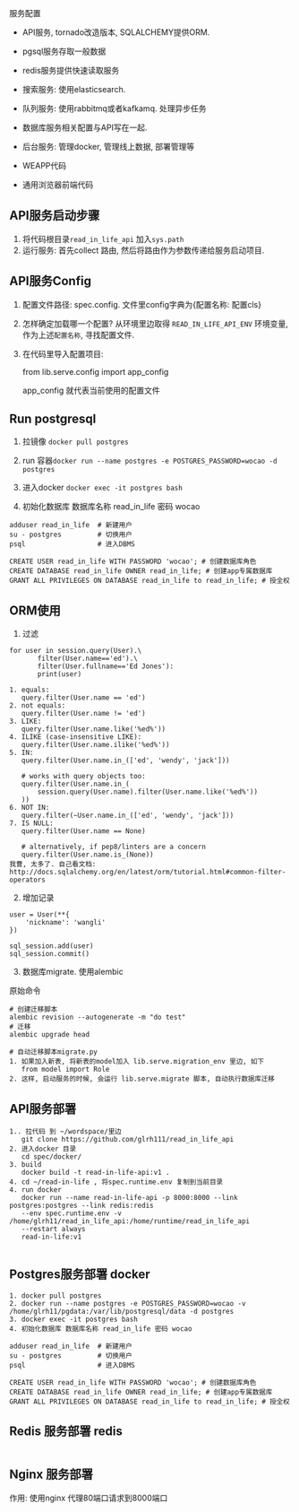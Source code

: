 服务配置

- API服务, tornado改造版本, SQLALCHEMY提供ORM.

- pgsql服务存取一般数据

- redis服务提供快速读取服务

- 搜索服务: 使用elasticsearch.

- 队列服务: 使用rabbitmq或者kafkamq. 处理异步任务

* 数据库服务相关配置与API写在一起.

- 后台服务: 管理docker, 管理线上数据, 部署管理等

- WEAPP代码

- 通用浏览器前端代码

## API服务启动步骤
1. 将代码根目录`read_in_life_api` 加入`sys.path`
2. 运行服务: 首先collect 路由, 然后将路由作为参数传递给服务启动项目.

## API服务Config

1. 配置文件路径: spec.config. 
   文件里config字典为{配置名称: 配置cls}

2. 怎样确定加载哪一个配置?
   从环境里边取得 `READ_IN_LIFE_API_ENV` 环境变量, 作为上述`配置名称`, 寻找配置文件.

3. 在代码里导入配置项目:

   from lib.serve.config import app_config
   
   app_config 就代表当前使用的配置文件

## Run postgresql

1. 拉镜像 `docker pull postgres`

2. run 容器`docker run --name postgres -e POSTGRES_PASSWORD=wocao -d postgres`

3. 进入docker `docker exec -it postgres bash`

4. 初始化数据库 数据库名称 read_in_life 密码 wocao 
```
adduser read_in_life  # 新建用户
su - postgres         # 切换用户
psql                  # 进入DBMS

CREATE USER read_in_life WITH PASSWORD 'wocao'; # 创建数据库角色
CREATE DATABASE read_in_life OWNER read_in_life; # 创建app专属数据库
GRANT ALL PRIVILEGES ON DATABASE read_in_life to read_in_life; # 授全权
```

## ORM使用

1. 过滤
```
for user in session.query(User).\
       filter(User.name=='ed').\
       filter(User.fullname=='Ed Jones'):
       print(user)
       
1. equals:
   query.filter(User.name == 'ed')
2. not equals:
   query.filter(User.name != 'ed')
3. LIKE:
   query.filter(User.name.like('%ed%'))
4. ILIKE (case-insensitive LIKE):
   query.filter(User.name.ilike('%ed%'))
5. IN:
   query.filter(User.name.in_(['ed', 'wendy', 'jack']))

   # works with query objects too:
   query.filter(User.name.in_(
       session.query(User.name).filter(User.name.like('%ed%'))
   ))
6. NOT IN:
   query.filter(~User.name.in_(['ed', 'wendy', 'jack']))
7. IS NULL:
   query.filter(User.name == None)

   # alternatively, if pep8/linters are a concern
   query.filter(User.name.is_(None))
我曹, 太多了. 自己看文档:
http://docs.sqlalchemy.org/en/latest/orm/tutorial.html#common-filter-operators
```

2. 增加记录
```
user = User(**{
    'nickname': 'wangli'
})

sql_session.add(user)
sql_session.commit()
```

3. 数据库migrate. 使用alembic

原始命令
```
# 创建迁移脚本
alembic revision --autogenerate -m "do test"
# 迁移
alembic upgrade head
```

```
# 自动迁移脚本migrate.py
1. 如果加入新表, 将新表的model加入 lib.serve.migration_env 里边, 如下
   from model import Role
2. 这样, 启动服务的时候, 会运行 lib.serve.migrate 脚本, 自动执行数据库迁移
```

## API服务部署
```
1.. 拉代码 到 ~/wordspace/里边
   git clone https://github.com/glrh111/read_in_life_api
2. 进入docker 目录
   cd spec/docker/
3. build
   docker build -t read-in-life-api:v1 .
4. cd ~/read-in-life , 将spec.runtime.env 复制到当前目录
4. run docker
   docker run --name read-in-life-api -p 8000:8000 --link postgres:postgres --link redis:redis
   --env spec.runtime.env -v /home/glrh11/read_in_life_api:/home/runtime/read_in_life_api  
   --restart always
   read-in-life:v1
   
```

## Postgres服务部署 docker
```
1. docker pull postgres
2. docker run --name postgres -e POSTGRES_PASSWORD=wocao -v /home/glrh11/pgdata:/var/lib/postgresql/data -d postgres
3. docker exec -it postgres bash
4. 初始化数据库 数据库名称 read_in_life 密码 wocao 

adduser read_in_life  # 新建用户
su - postgres         # 切换用户
psql                  # 进入DBMS

CREATE USER read_in_life WITH PASSWORD 'wocao'; # 创建数据库角色
CREATE DATABASE read_in_life OWNER read_in_life; # 创建app专属数据库
GRANT ALL PRIVILEGES ON DATABASE read_in_life to read_in_life; # 授全权
```

## Redis 服务部署 redis

```

```

## Nginx 服务部署
作用: 使用nginx 代理80端口请求到8000端口

```

```